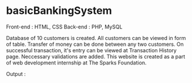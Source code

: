 # basicBankingSystem

Front-end : HTML, CSS
Back-end : PHP, MySQL

Database of 10 customers is created. All customers can be viewed in form of table. Transfer of money can be done between any two customers. On successful transaction, it's entry can be viewed at Transaction History page. Neccessary validations are added. This website is created as a part of web development internship at The Sparks Foundation.

Output :

